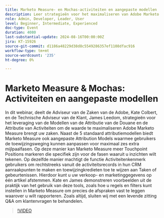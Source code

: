 ```yaml
---
title: Marketo Measure- en Mochas-activiteiten en aangepaste modellen
description: Leer strategieën voor het maximaliseren van Adobe Marketo Measure met aangepaste kenmerkingsmodellen en activiteitenkenmerk. Schakel deel uit van Adobe-experts Kate Colbert en James Leedom als ze laten zien hoe ze toewijzingsweging aanpassen, aanraakpunten maken vanuit CRM-activiteiten en verkoop- en marketinggegevens uitlijnen. Ontdek voorbeelden uit de praktijk en beantwoord uw vragen in een live sessie met vragen en antwoorden.
role: Admin, Developer, Leader, User
level: Beginner, Intermediate, Experienced
doc-type: Event
duration: 4080
last-substantial-update: 2024-08-16T00:00:00Z
jira: KT-15926
source-git-commit: d1186a48229d38d8c5549286357ef1108dfac916
workflow-type: tm+mt
source-wordcount: '235'
ht-degree: 0%

---
```



# Marketo Measure &amp; Mochas: Activiteiten en aangepaste modellen

In dit webinar, deelt de Adviseur van de Zaken van de Adobe, Kate Colbert, en de Technische Adviseur van de Klant, James Leedom, strategieën voor het leveraging van de Modellen van de Attributie van de Douane en de Attributie van Activiteiten om de waarde te maximaliseren Adobe Marketo Measure brengt uw zaken. Naast de 5 standaard attributiemodellen biedt Marketo Measure ook aangepaste Attribution Models waarmee gebruikers de toewijzingsweging kunnen aanpassen voor maximaal zes extra mijlpaalfasen. Op deze manier kan Marketo Measure meer Touchpoint Positions markeren die specifiek zijn voor de fasen waaruit u inzichten wilt tekenen. Op dezelfde manier machtigt de functie Activiteitenkenmerk gebruikers om rechtstreeks vanuit de activiteitsrecords in hun CRM aanraakpunten te maken en toewijzingkredieten toe te wijzen aan Taken of gebeurtenissen. Hierdoor kunt u uw verkoop- en marketinggegevens op één artikel afstemmen. Kate en James demonstreren voorbeelden uit de praktijk van het gebruik van deze tools, zoals hoe u regels en filters kunt instellen in Marketo Measure om precies de afspraken vast te leggen waarover u wilt rapporteren. Zoals altijd, sluiten wij met een levende zitting Q&amp;A om klantenvragen te behandelen.

>[!VIDEO](https://video.tv.adobe.com/v/3432603/?learn=on)
